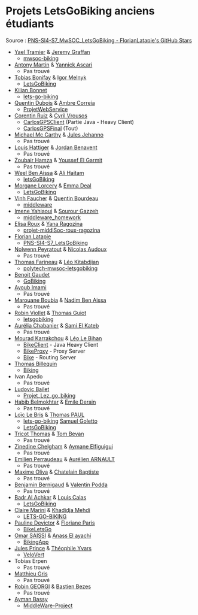 # Projets LetsGoBiking anciens étudiants

Source : [PNS-SI4-S7_MwSOC_LetsGoBiking - FlorianLatapie's GitHub Stars](https://github.com/stars/FlorianLatapie/lists/pns-si4-s7-mwsoc-letsgobiking)

- [Yael Tramier](https://github.com/yael-tramier) & [Jeremy Graffan](https://github.com/JeremyGraffan)
  - [mwsoc-biking](https://github.com/PolytechAled/mwsoc-biking)
- [Antony Martin](https://github.com/antonymrtn) & [Yannick Ascari](https://github.com/yannickascari)
  - Pas trouvé
- [Tobias Bonifay](https://github.com/TobiasBonifay) & [Igor
 Melnyk](https://github.com/IgorMelnykSI)
  - [LetsGoBiking](https://github.com/TobiasBonifay/LetsGoBiking)
- [Kilian Bonnet](https://github.com/KilianBonnet)
  - [lets-go-biking](https://github.com/KilianBonnet/lets-go-biking)
- [Quentin Dubois](https://github.com/QuentinDubois-Polytech) & [Ambre Correia](https://github.com/AmbreCorreia)
  - [ProjetWebService](https://github.com/QuentinDubois-Polytech/ProjetWebService)
- [Corentin Ruiz](https://github.com/CorentinRuiz) & [Cyril Vrousos](https://github.com/cyrilvrousos)
  - [CarlosGPSClient](https://github.com/CorentinRuiz/CarlosGPSClient) (Partie Java - Heavy Client)
  - [CarlosGPSFinal](https://github.com/CorentinRuiz/CarlosGPSFinal) (Tout)
- [Michael Mc Carthy](https://github.com/Themccarthy) & [Jules Jehanno](https://github.com/J-JHNO)
  - Pas trouvé
- [Louis Hattiger](https://github.com/Louishattiger) & [Jordan Benavent](https://github.com/jordanbenavent)
  - Pas trouvé
- [Zoubair Hamza](https://github.com/HamzaZoubair) & [Youssef El Garmit](https://github.com/Youssef-El-Garmit)
  - Pas trouvé
- [Weel Ben Aissa](https://github.com/weelBenAissa) & [Ali Haitam](https://github.com/alihaitam)
  - [letsGoBiking](https://github.com/weelBenAissa/letsGoBiking)
- [Morgane Lorcery](https://github.com/MorganeLorcery) & [Emma Deal](https://github.com/emmadeal)
  - [LetsGoBiking](https://github.com/MorganeLorcery/LetsGoBiking)
- [Vinh Faucher](https://github.com/Supervinh) & [Quentin Bourdeau](https://github.com/QuentinBourdeau/)
  - [middleware](https://github.com/QuentinBourdeau/middleware)
- [Imene Yahiaoui](https://github.com/ImeneYAHIAOUI123) & [Sourour Gazzeh](https://github.com/sourour9)
  - [middleware_homework](https://github.com/ImeneYAHIAOUI/middleware_homework)
- [Elisa Roux](https://github.com/Elisa-Roux/) & [Yana Ragozina](https://github.com/83-99)
  - [projet-middlSoc-roux-ragozina](https://github.com/Elisa-Roux/projet-middlSoc-roux-ragozina)
- [Florian Latapie](https://github.com/FlorianLatapie)
  - [PNS-SI4-S7_LetsGoBiking](https://github.com/FlorianLatapie/PNS-SI4-S7_LetsGoBiking)
- [Nolwenn Peyratout](https://github.com/NolwennPeyratout) & [Nicolas Audoux](https://github.com/Nicolas13210)
  - Pas trouvé
- [Thomas Farineau](https://github.com/ThomasFarineau) & [Léo Kitabdjian](https://github.com/LeoKitabdjian)
  - [polytech-mwsoc-letsgobiking](https://github.com/ThomasFarineau/polytech-mwsoc-letsgobiking)  
- [Benoit Gaudet](https://github.com/BenoitGAUDET38)
  - [GoBiking](https://github.com/BenoitGAUDET38/GoBiking)
- [Ayoub Imami](https://github.com/AyoubIMAMI)
  - Pas trouvé
- [Marouane Boubia](https://github.com/BoubiaMarouane) & [Nadim Ben Aissa](https://github.com/benaissanadim)
  - Pas trouvé
- [Robin Viollet](https://github.com/robin-viollet) & [Thomas Guiot](https://github.com/Thomas-GUIOT)
  - [letsgobiking](https://github.com/robin-viollet/letsgobiking)
- [Aurélia Chabanier](https://github.com/AureliaChabanier) & [Sami El Kateb](https://github.com/SamiElkateb)
  - Pas trouvé
- [Mourad Karrakchou](https://github.com/MouradKarrakchou) & [Léo Le Bihan](https://github.com/LeBihanLeo/Bike)
  - [BikeClient](https://github.com/LeBihanLeo/BikeClient) - Java Heavy Client
  - [BikeProxy](https://github.com/LeBihanLeo/BikeProxy) - Proxy Server
  - [Bike](https://github.com/LeBihanLeo/Bike) - Routing Server
- [Thomas Billequin](https://github.com/Thobil)
  - [Biking](https://github.com/Thobil/Biking)
- Ivan Apedo
  - Pas trouvé
- [Ludovic Bailet](https://github.com/Ludovic-BAILET)
  - [Projet_Lez_go_biking](https://github.com/Ludovic-BAILET/Projet_Lez_go_biking)
- [Habib Belmokhtar](https://github.com/Belmokhtarhabib) & [Emile Derain](https://github.com/EmileDerain)
  - Pas trouvé
- [Loïc Le Bris](https://github.com/LoicLeBris) & [Thomas PAUL](https://github.com/tom3883)
  - [lets-go-biking](https://github.com/LoicLeBris/lets-go-biking)
[Samuel Goletto](https://github.com/samuelgoletto)
  - [LetsGoBiking](https://github.com/samuelgoletto/LetsGoBiking)
- [Tricot Thomas](https://github.com/ThomasTricot) & [Tom Bevan](https://github.com/TomBevanIUT)
  - Pas trouvé
- [Zinedine Chelgham](https://github.com/Chelgham-Zinedine) & [Aymane Elfiguigui](https://github.com/Aymaneelfiguigui)
  - Pas trouvé
- [Emilien Perraudeau](https://github.com/Emilien-Perraudeau) & [Aurélien ARNAULT](https://github.com/AurelienARNAULT)
  - Pas trouvé
- [Maxime Oliva](https://github.com/MaximeOLIVA) & [Chatelain Baptiste](https://github.com/Baptiste-Chatelain)
  - Pas trouvé
- [Benjamin Bernigaud](https://github.com/bernigaud-lecoq) & [Valentin Podda](https://github.com/ValentinPodda)
  - Pas trouvé
- [Badr Al Achkar](https://github.com/badr-ach) & [Louis Calas](https://github.com/LouisKls)
  - [LetsGoBiking](https://github.com/LouisKls/LetsGoBiking)
- [Claire Marini](https://github.com/claire06390) & [Khadidja Mehdi](https://github.com/khad-mdi)
  - [LETS-GO-BIKING](https://github.com/claire06390/LETS-GO-BIKING)
- [Pauline Devictor](https://github.com/Pauline-Devictor) & [Floriane Paris](https://github.com/Pauline-Devictor/BikeLetsGo)
  - [BikeLetsGo](https://github.com/Pauline-Devictor/BikeLetsGo)
- [Omar SAISSI](https://github.com/SAISSIOMAR) & [Anass El ayachi](https://github.com/Anasselayachi)
  - [BikingApp](https://github.com/SAISSIOMAR/BikingApp)
- [Jules Prince](https://github.com/Jules-Prince) & [Théophile Yvars](https://github.com/Theophile-Yvars?tab=repositories)
  - [VeloVert](https://github.com/Jules-Prince/VeloVert)
- Tobias Erpen
  - Pas trouvé
- [Matthieu Gris](https://github.com/SkepticalMatt)
  - Pas trouvé
- [Robin GEORGI](https://github.com/robin-grgi) & [Bastien Bezes](https://github.com/Authen15)
  - Pas trouvé
- [Ayman Bassy](https://github.com/BassyAyman)
  - [MiddleWare-Project](https://github.com/BassyAyman/MiddleWare-Project)

